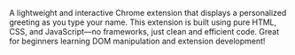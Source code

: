 A lightweight and interactive Chrome extension that displays a personalized greeting as you type your name. This extension is built using pure HTML, CSS, and JavaScript—no frameworks, just clean and efficient code. Great for beginners learning DOM manipulation and extension development!
